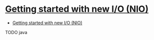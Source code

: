 # [Getting started with new I/O (NIO)](https://developer.ibm.com/languages/java/tutorials/j-nio/)

- [Getting started with new I/O (NIO)](#getting-started-with-new-io-nio)











TODO java